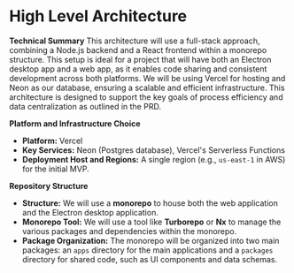 # High Level Architecture

**Technical Summary**
This architecture will use a full-stack approach, combining a Node.js backend and a React frontend within a monorepo structure. This setup is ideal for a project that will have both an Electron desktop app and a web app, as it enables code sharing and consistent development across both platforms. We will be using Vercel for hosting and Neon as our database, ensuring a scalable and efficient infrastructure. This architecture is designed to support the key goals of process efficiency and data centralization as outlined in the PRD.

**Platform and Infrastructure Choice**

  * **Platform:** Vercel
  * **Key Services:** Neon (Postgres database), Vercel's Serverless Functions
  * **Deployment Host and Regions:** A single region (e.g., `us-east-1` in AWS) for the initial MVP.

**Repository Structure**

  * **Structure:** We will use a **monorepo** to house both the web application and the Electron desktop application.
  * **Monorepo Tool:** We will use a tool like **Turborepo** or **Nx** to manage the various packages and dependencies within the monorepo.
  * **Package Organization:** The monorepo will be organized into two main packages: an `apps` directory for the main applications and a `packages` directory for shared code, such as UI components and data schemas.